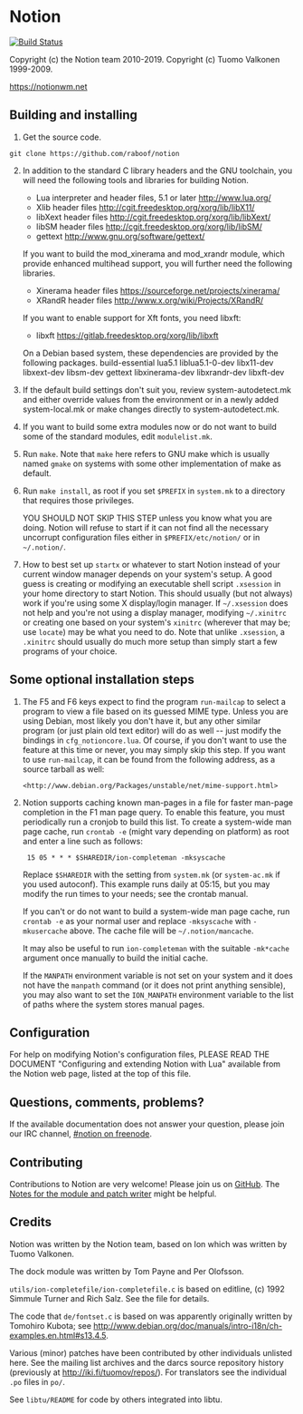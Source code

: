 Notion
======

[![Build Status](https://travis-ci.org/raboof/notion.svg?branch=master)](https://travis-ci.org/raboof/notion)

Copyright (c) the Notion team 2010-2019.
Copyright (c) Tuomo Valkonen 1999-2009.

https://notionwm.net

Building and installing
-----------------------

1. Get the source code.

```
git clone https://github.com/raboof/notion
```

2. In addition to the standard C library headers and the GNU toolchain, you
   will need the following tools and libraries for building Notion.

    * Lua interpreter and header files, 5.1 or later <http://www.lua.org/>
    * Xlib header files <http://cgit.freedesktop.org/xorg/lib/libX11/>
    * libXext header files <http://cgit.freedesktop.org/xorg/lib/libXext/>
    * libSM header files <http://cgit.freedesktop.org/xorg/lib/libSM/>
    * gettext <http://www.gnu.org/software/gettext/>

   If you want to build the mod_xinerama and mod_xrandr module, which provide
   enhanced multihead support, you will further need the following libraries.

    * Xinerama header files <https://sourceforge.net/projects/xinerama/>
    * XRandR header files <http://www.x.org/wiki/Projects/XRandR/>

   If you want to enable support for Xft fonts, you need libxft:

    * libxft <https://gitlab.freedesktop.org/xorg/lib/libxft>

   On a Debian based system, these dependencies are provided by the following
   packages.
     build-essential lua5.1 liblua5.1-0-dev libx11-dev libxext-dev libsm-dev gettext
     libxinerama-dev libxrandr-dev libxft-dev

3. If the default build settings don't suit you, review system-autodetect.mk
   and either override values from the environment or in a newly added
   system-local.mk or make changes directly to system-autodetect.mk.

4. If you want to build some extra modules now or do not want to build
   some of the standard modules, edit `modulelist.mk`.

5. Run `make`. Note that `make` here refers to GNU make which is usually
   named `gmake` on systems with some other implementation of make as
   default.

6. Run `make install`, as root if you set `$PREFIX` in `system.mk` to a
   directory that requires those privileges.

   YOU SHOULD NOT SKIP THIS STEP unless you know what you are doing. Notion
   will refuse to start if it can not find all the necessary uncorrupt
   configuration files either in `$PREFIX/etc/notion/` or in `~/.notion/`.

7. How to best set up `startx` or whatever to start Notion instead of your
   current window manager depends on your system's setup. A good guess
   is creating or modifying an executable shell script `.xsession` in your
   home directory to start Notion. This should usually (but not always) work
   if you're using some X display/login manager. If `~/.xsession` does not
   help and you're not using a display manager, modifying `~/.xinitrc` or
   creating one based on your system's `xinitrc` (wherever that may be;
   use `locate`) may be what you need to do. Note that unlike `.xsession`,
   a `.xinitrc` should usually do much more setup than simply start a few
   programs of your choice.


Some optional installation steps
--------------------------------

1. The F5 and F6 keys expect to find the program `run-mailcap` to select
   a program to view a file based on its guessed MIME type. Unless you are
   using Debian, most likely you don't have it, but any other similar
   program (or just plain old text editor) will do as well -- just modify the
   bindings in `cfg_notioncore.lua`. Of course, if you don't want to use the
   feature at this time or never, you may simply skip this step. If you want
   to use `run-mailcap`, it can be found from the following address, as a
   source tarball as well:

       <http://www.debian.org/Packages/unstable/net/mime-support.html>

2. Notion supports caching known man-pages in a file for faster man-page
   completion in the F1 man page query. To enable this feature, you must
   periodically run a cronjob to build this list. To create a system-wide
   man page cache, run `crontab -e` (might vary depending on platform) as
   root and enter a line such as follows:

        15 05 * * * $SHAREDIR/ion-completeman -mksyscache

   Replace `$SHAREDIR` with the setting from `system.mk` (or `system-ac.mk`
   if you used autoconf). This example runs daily at 05:15, but you may
   modify the  run times to your needs; see the crontab manual.

   If you can't or do not want to build a system-wide man page cache, run
   `crontab -e` as your normal user and replace `-mksyscache` with
   `-mkusercache` above. The cache file will be `~/.notion/mancache`.

   It may also be useful to run `ion-completeman` with the suitable
   `-mk*cache` argument once manually to build the initial cache.

   If the `MANPATH` environment variable is not set on your system and it
    does not have the `manpath` command (or it does not print anything
   sensible), you may also want to set the `ION_MANPATH` environment
   variable to the list of paths where the system stores manual pages.


Configuration
-------------

For help on modifying Notion's configuration files, PLEASE READ THE DOCUMENT
"Configuring and extending Notion with Lua" available from the Notion web page,
listed at the top of this file.


Questions, comments, problems?
------------------------------

If the available documentation does not answer your question, please
join our IRC channel, [#notion on freenode](https://webchat.freenode.net/?channels=#notion).

Contributing
------------

Contributions to Notion are very welcome! Please join us on [GitHub](https://github.com/raboof/notion/).
The [Notes for the module and patch writer](http://notion.sourceforge.net/notionnotes/) might be helpful.

Credits
-------

Notion was written by the Notion team, based on Ion which was written by Tuomo
Valkonen.

The dock module was written by Tom Payne and Per Olofsson.

`utils/ion-completefile/ion-completefile.c` is based on editline, (c)
1992 Simmule Turner and Rich Salz. See the file for details.

The code that `de/fontset.c` is based on was apparently originally
written by Tomohiro Kubota; see
<http://www.debian.org/doc/manuals/intro-i18n/ch-examples.en.html#s13.4.5>.

Various (minor) patches have been contributed by other individuals
unlisted  here. See the mailing list archives and the darcs source
repository history (previously at <http://iki.fi/tuomov/repos/>).
For translators see the individual `.po` files in `po/`.

See `libtu/README` for code by others integrated into libtu.
